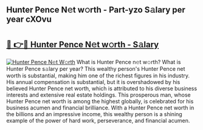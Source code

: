 ## Hunter Pence N𝚎t w𝚘rth - Part-yzo S𝚊lary per year cXOvu

# <h2><a href="http://gc01227.nevu.top/?p=Hunter+Pence">🔗 👉🔴 Hunter Pence N𝚎t w𝚘rth - S𝚊lary</a></h2>

[![Hunter Pence N𝚎t W𝚘rth](https://i.imgur.com/Oavwk0R.jpeg)](http://gc01227.nevu.top/?p=Hunter+Pence)
What is Hunter Pence n𝚎t w𝚘rth? What is Hunter Pence s𝚊lary per year?
This wealthy person's Hunter Pence net worth is substantial, making him one of the richest figures in his industry. His annual compensation is substantial, but it is overshadowed by his believed Hunter Pence net worth, which is attributed to his diverse business interests and extensive real estate holdings. This prosperous man, whose Hunter Pence net worth is among the highest globally, is celebrated for his business acumen and financial brilliance. With a Hunter Pence net worth in the billions and an impressive income, this wealthy person is a shining example of the power of hard work, perseverance, and financial acumen.
